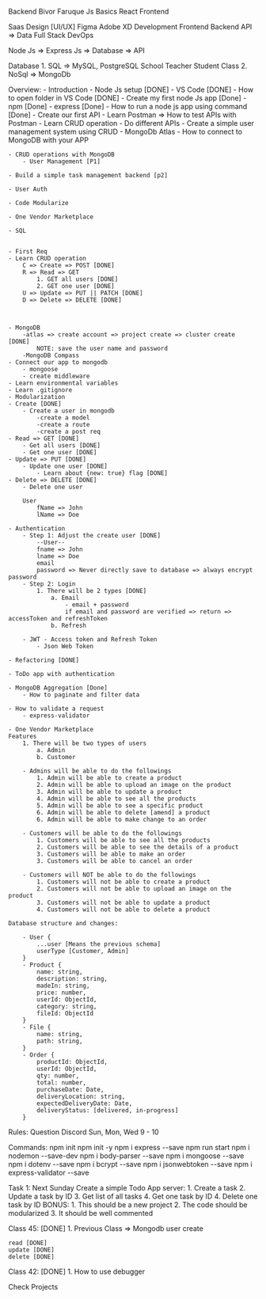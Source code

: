 Backend 
Bivor Faruque
Js Basics
React
Frontend

Saas
Design [UI/UX]
    Figma
    Adobe XD
Development
    Frontend 
    Backend
        API => Data
    Full Stack
    DevOps

Node Js => Express Js => Database => API

Database
    1. SQL => MySQL, PostgreSQL
        School
            Teacher
            Student
            Class
    2. NoSql => MongoDb 

Overview: 
    - Introduction
        - Node Js setup [DONE]
        - VS Code [DONE]
        - How to open folder in VS Code [DONE]
    - Create my first node Js app [Done]
        - npm [Done]
        - express [Done]
        - How to run a node js app using command [Done]
    - Create our first API
        - Learn Postman => How to test APIs with Postman
    - Learn CRUD operation
        - Do different APIs
        - Create a simple user management system using CRUD
    - MongoDb Atlas
        - How to connect to MongoDB with your APP

    - CRUD operations with MongoDB
        - User Management [P1]

    - Build a simple task management backend [p2]

    - User Auth

    - Code Modularize 

    - One Vendor Marketplace

    - SQL

 
    - First Req
    - Learn CRUD operation
        C => Create => POST [DONE]
        R => Read => GET
            1. GET all users [DONE]
            2. GET one user [DONE]
        U => Update => PUT || PATCH [DONE]
        D => Delete => DELETE [DONE]



    - MongoDB
        -atlas => create account => project create => cluster create [DONE]
            NOTE: save the user name and password
        -MongoDB Compass
    - Connect our app to mongodb
        - mongoose
        - create middleware
    - Learn environmental variables
    - Learn .gitignore
    - Modularization
    - Create [DONE]
        - Create a user in mongodb
            -create a model
            -create a route
            -create a post req
    - Read => GET [DONE]
        - Get all users [DONE]
        - Get one user [DONE]
    - Update => PUT [DONE]
        - Update one user [DONE]
            - Learn about {new: true} flag [DONE]
    - Delete => DELETE [DONE]
        - Delete one user

        User
            fName => John
            lName => Doe
    
    - Authentication 
        - Step 1: Adjust the create user [DONE]
            --User--
            fname => John
            lname => Doe
            email 
            password => Never directly save to database => always encrypt password
        - Step 2: Login
            1. There will be 2 types [DONE]
                a. Email
                    - email + password
                    if email and password are verified => return => accessToken and refreshToken
                b. Refresh

        - JWT - Access token and Refresh Token
            - Json Web Token

    - Refactoring [DONE]

    - ToDo app with authentication

    - MongoDB Aggregation [Done]
        - How to paginate and filter data

    - How to validate a request
        - express-validator

    - One Vendor Marketplace
    Features
        1. There will be two types of users
            a. Admin
            b. Customer

        - Admins will be able to do the followings
            1. Admin will be able to create a product
            2. Admin will be able to upload an image on the product
            3. Admin will be able to update a product
            4. Admin will be able to see all the products
            5. Admin will be able to see a specific product
            6. Admin will be able to delete [amend] a product
            6. Admin will be able to make change to an order

        - Customers will be able to do the followings
            1. Customers will be able to see all the products
            2. Customers will be able to see the details of a product
            3. Customers will be able to make an order
            3. Customers will be able to cancel an order

        - Customers will NOT be able to do the followings
            1. Customers will not be able to create a product
            2. Customers will not be able to upload an image on the product
            3. Customers will not be able to update a product
            4. Customers will not be able to delete a product
    
    Database structure and changes: 

        - User {
            ...user [Means the previous schema]
            userType [Customer, Admin]
        }
        - Product {
            name: string,
            description: string,
            madeIn: string,
            price: number,
            userId: ObjectId,
            category: string,
            fileId: ObjectId
        }
        - File {
            name: string,
            path: string,
        }
        - Order {
            productId: ObjectId,
            userId: ObjectId,
            qty: number,
            total: number,
            purchaseDate: Date,
            deliveryLocation: string,
            expectedDeliveryDate: Date,
            deliveryStatus: [delivered, in-progress]
        }










Rules:
    Question
    Discord
    Sun, Mon, Wed
    9 - 10 



Commands: 
    npm init
    npm init -y
    npm i express --save
    npm run start
    npm i nodemon --save-dev
    npm i body-parser --save
    npm i mongoose --save
    npm i dotenv --save
    npm i bcrypt --save
    npm i jsonwebtoken --save
    npm i express-validator --save

Task 1: Next Sunday
    Create a simple Todo App server:
        1. Create a task
        2. Update a task by ID
        3. Get list of all tasks
        4. Get one task by ID
        4. Delete one task by ID
    BONUS: 
        1. This should be a new project
        2. The code should be modularized
        3. It should be well commented



Class 45: [DONE]
    1. Previous Class => Mongodb user create

    read [DONE]
    update [DONE]
    delete [DONE]

Class 42: [DONE]
    1. How to use debugger

Check Projects
